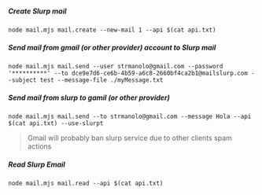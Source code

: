 

##### Create Slurp mail
```node mail.mjs mail.create --new-mail 1 --api $(cat api.txt)```

##### Send mail from gmail (or other provider) account to Slurp mail
```node mail.mjs mail.send --user strmanolo@gmail.com --password '**********' --to dce9e7d6-ce6b-4b59-a6c8-2660bf4ca2b1@mailslurp.com --subject test --message-file ./myMessage.txt```

##### Send mail from slurp to gamil (or other provider)
```node mail.mjs mail.send --to strmanolo@gmail.com --message Hola --api $(cat api.txt) --use-slurpt```
> Gmail will probably ban slurp service due to other clients spam actions

##### Read Slurp Email
```node mail.mjs mail.read --api $(cat api.txt)```
